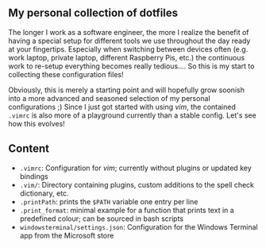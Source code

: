 ## My personal collection of dotfiles

The longer I work as a software engineer, the more I realize the benefit of having a special setup for different tools we use throughout the day ready at your fingertips. Especially when switching between devices often
(e.g. work laptop, private laptop, different Raspberry Pis, etc.) the continuous work to re-setup everything becomes really tedious.... So this is my start to collecting these configuration files!

Obviously, this is merely a starting point and will hopefully grow soonish into a more advanced and seasoned selection of my personal configurations ;)
Since I just got started with using *vim*, the contained `.vimrc` is also more of a playground currently than a stable config. Let's see how this evolves!

## Content
- `.vimrc`: Configuration for *vim*; currently without plugins or updated key bindings
- `.vim/`: Directory containing plugins, custom additions to the spell check dictionary, etc.
- `.printPath`: prints the `$PATH` variable one entry per line
- `.print_format`: minimal example for a function that prints text in a predefined colour; can be sourced in bash scripts
- `windowsterminal/settings.json`: Configuration for the Windows Terminal app from the Microsoft store
